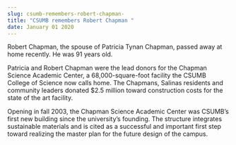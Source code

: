 ```yaml
---
slug: csumb-remembers-robert-chapman-
title: "CSUMB remembers Robert Chapman "
date: January 01 2020
---
```


<p>Robert Chapman, the spouse of Patricia Tynan Chapman, passed away at home recently. He was 91 years old.
</p><p>Patricia and Robert Chapman were the lead donors for the Chapman Science Academic Center, a 68,000&#45;square&#45;foot facility the CSUMB College of Science now calls home. The Chapmans, Salinas residents and community leaders donated $2.5 million toward construction costs for the state of the art facility.
</p><p>Opening in fall 2003, the Chapman Science Academic Center was CSUMB’s first new building since the university’s founding. The structure integrates sustainable materials and is cited as a successful and important first step toward realizing the master plan for the future design of the campus.
</p>
